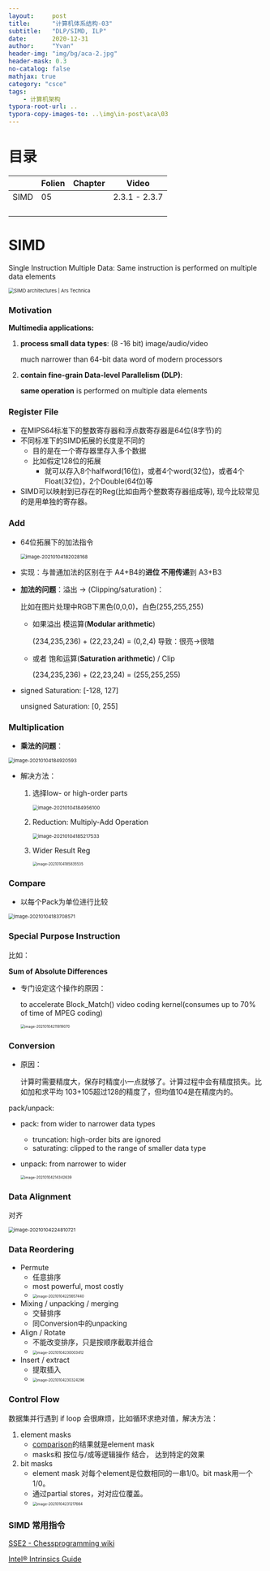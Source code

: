 ```yaml
---
layout:     post
title:      "计算机体系结构-03"
subtitle:   "DLP/SIMD, ILP"
date:       2020-12-31
author:     "Yvan"
header-img: "img/bg/aca-2.jpg"
header-mask: 0.3
no-catalog: false
mathjax: true
category: "csce"
tags:
    - 计算机架构
typora-root-url: ..
typora-copy-images-to: ..\img\in-post\aca\03
---
```


# 目录

|      | Folien | Chapter | Video         |
| ---- | ------ | ------- | ------------- |
| SIMD | 05     |         | 2.3.1 - 2.3.7 |
|      |        |         |               |
|      |        |         |               |
|      |        |         |               |
|      |        |         |               |

# SIMD

Single Instruction Multiple Data: Same instruction is performed on multiple data elements

<img src="/img/in-post/aca/03/figure6.gif" alt="SIMD architectures | Ars Technica" style="zoom: 67%;" />

### Motivation

**Multimedia applications:**

1. **process small data types**: (8 -16 bit) image/audio/video

   much narrower than 64-bit data word of modern processors

2. **contain fine-grain Data-level Parallelism (DLP)**:

   **same operation** is performed on multiple data elements

### Register File

- 在MIPS64标准下的整数寄存器和浮点数寄存器是64位(8字节)的
- 不同标准下的SIMD拓展的长度是不同的
  - 目的是在一个寄存器里存入多个数据
  - 比如假定128位的拓展
    - 就可以存入8个halfword(16位)，或者4个word(32位)，或者4个Float(32位)，2个Double(64位)等
- SIMD可以映射到已存在的Reg(比如由两个整数寄存器组成等), 现今比较常见的是用单独的寄存器。

### Add

- 64位拓展下的加法指令

  <img src="/img/in-post/aca/03/image-20210104182028168.png" alt="image-20210104182028168" style="zoom:67%;" />

- 实现：与普通加法的区别在于 A4+B4的**进位 不用传递**到 A3+B3

- **加法的问题**：溢出 → (Clipping/saturation)：

  比如在图片处理中RGB下黑色(0,0,0)，白色(255,255,255)

  - 如果溢出 模运算(**Modular arithmetic**) 

    (234,235,236) + (22,23,24) = (0,2,4) 导致：很亮->很暗

  - 或者 饱和运算(**Saturation arithmetic**) / Clip  

    (234,235,236) + (22,23,24) = (255,255,255)

- signed Saturation: [-128, 127]

  unsigned Saturation: [0, 255]



### Multiplication

- **乘法的问题**：

<img src="/img/in-post/aca/03/image-20210104184920593.png" alt="image-20210104184920593" style="zoom:67%;" />

- 解决方法：

  1. 选择low- or high-order parts

     <img src="/img/in-post/aca/03/image-20210104184956100.png" alt="image-20210104184956100" style="zoom:67%;" />

  2. Reduction: Multiply-Add Operation

     <img src="/img/in-post/aca/03/image-20210104185217533.png" alt="image-20210104185217533" style="zoom:67%;" />

  3. Wider Result Reg

     <img src="/img/in-post/aca/03/image-20210104185835535.png" alt="image-20210104185835535" style="zoom:50%;" />

### Compare

- 以每个Pack为单位进行比较

<img src="/img/in-post/aca/03/image-20210104183708571.png" alt="image-20210104183708571" style="zoom:67%;" />

### Special Purpose Instruction

比如：

**Sum of Absolute Differences**

- 专门设定这个操作的原因：

  to accelerate Block_Match() video coding kernel(consumes up to 70% of time of MPEG coding)

  <img src="/img/in-post/aca/03/image-20210104211819070.png" alt="image-20210104211819070" style="zoom: 50%;" />



### Conversion

- 原因：

  计算时需要精度大，保存时精度小一点就够了。计算过程中会有精度损失。比如加和求平均 103+105超过128的精度了，但均值104是在精度内的。

pack/unpack:

- pack: from wider to narrower data types

  - truncation: high-order bits are ignored
  - saturating: clipped to the range of smaller data type

- unpack: from narrower to wider

  <img src="/img/in-post/aca/03/image-20210104214342639.png" alt="image-20210104214342639" style="zoom:50%;" />



### Data Alignment

对齐

<img src="/img/in-post/aca/03/image-20210104224810721.png" alt="image-20210104224810721" style="zoom: 67%;" />

### Data Reordering

- Permute
  - 任意排序
  - most powerful, most costly
  - <img src="/img/in-post/aca/03/image-20210104225657440.png" alt="image-20210104225657440" style="zoom:50%;" />
- Mixing / unpacking / merging
  - 交替排序
  - 同Conversion中的unpacking
- Align / Rotate
  - 不能改变排序，只是按顺序截取并组合
  - <img src="/img/in-post/aca/03/image-20210104230003412.png" alt="image-20210104230003412" style="zoom:50%;" />
- Insert / extract
  - 提取插入
  - <img src="/img/in-post/aca/03/image-20210104230324296.png" alt="image-20210104230324296" style="zoom:50%;" />

### Control Flow

数据集并行遇到 if loop 会很麻烦，比如循环求绝对值，解决方法：

1. element masks
   - [comparison](#compare)的结果就是element mask
   - masks和 按位与/或等逻辑操作 结合， 达到特定的效果
2. bit masks
   - element mask 对每个element是位数相同的一串1/0。bit mask用一个1/0。
   - 通过partial stores，对对应位覆盖。
   - <img src="/img/in-post/aca/03/image-20210104231217664.png" alt="image-20210104231217664" style="zoom:50%;" />

### SIMD 常用指令

[SSE2 - Chessprogramming wiki](https://www.chessprogramming.org/SSE2)

[Intel® Intrinsics Guide](https://software.intel.com/sites/landingpage/IntrinsicsGuide/)





